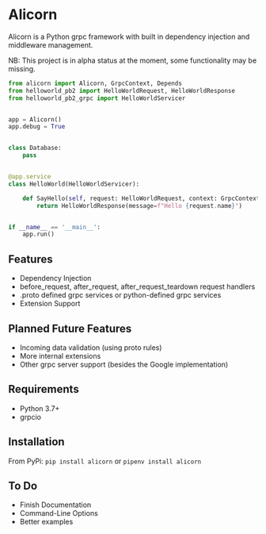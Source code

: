Alicorn
========

Alicorn is a Python grpc framework with built in dependency injection and middleware management.

NB: This project is in alpha status at the moment, some functionality may be missing.

```python
from alicorn import Alicorn, GrpcContext, Depends
from helloworld_pb2 import HelloWorldRequest, HelloWorldResponse
from helloworld_pb2_grpc import HelloWorldServicer


app = Alicorn()
app.debug = True


class Database:
    pass    


@app.service
class HelloWorld(HelloWorldServicer):

    def SayHello(self, request: HelloWorldRequest, context: GrpcContext, *, database: Database = Depends()):
        return HelloWorldResponse(message=f"Hello {request.name}")


if __name__ == '__main__':
    app.run()

```

## Features
 - Dependency Injection
 - before_request, after_request, after_request_teardown request handlers
 - .proto defined grpc services or python-defined grpc services
 - Extension Support
 
## Planned Future Features
 - Incoming data validation (using proto rules)
 - More internal extensions
 - Other grpc server support (besides the Google implementation)

## Requirements

- Python 3.7+
- grpcio

## Installation
From PyPi: `pip install alicorn` or `pipenv install alicorn`

## To Do

- Finish Documentation
- Command-Line Options
- Better examples
